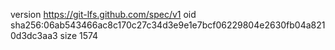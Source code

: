 version https://git-lfs.github.com/spec/v1
oid sha256:06ab543466ac8c170c27c34d3e9e1e7bcf06229804e2630fb04a8210d3dc3aa3
size 1574
